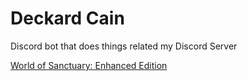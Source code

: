 # Deckard Cain

Discord bot that does things related my Discord Server

[World of Sanctuary: Enhanced Edition](https://discord.gg/bbkhWcRuAC)
